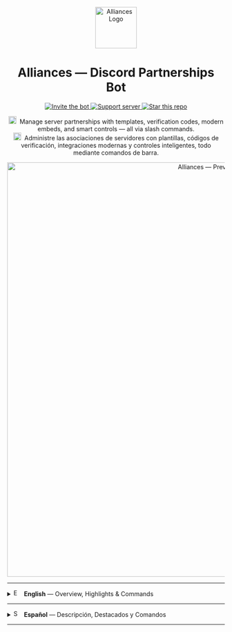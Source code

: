 <p align="center">
  <img src="https://i.imgur.com/5VcFYfp.png" alt="Alliances Logo" width="96">
</p>

<h1 align="center">Alliances — Discord Partnerships Bot</h1>

<p align="center">
  <a href="https://discord.com/api/oauth2/authorize?client_id=1410651859936608326&permissions=8&scope=bot%20applications.commands">
    <img alt="Invite the bot" src="https://img.shields.io/badge/INVITE%20BOT-5865F2?style=for-the-badge&logo=discord&logoColor=white&labelColor=1f2335">
  </a>
  <a href="https://discord.gg/xV4788y5pD">
    <img alt="Support server" src="https://img.shields.io/badge/SUPPORT%20SERVER-4461f2?style=for-the-badge&logo=discord&logoColor=white&labelColor=1f2335">
  </a>
  <a href="https://github.com/josuens/alliances/stargazers">
    <img alt="Star this repo" src="https://img.shields.io/github/stars/josuens/alliances?style=for-the-badge&label=STAR&logo=github&color=ffd83d&labelColor=1f2335">
  </a>
</p>

<p align="center">
  <img src="https://cdn.jsdelivr.net/gh/twitter/twemoji@14.0.2/assets/svg/1f1ec-1f1e7.svg" width="18" alt="English flag" />&nbsp;
  Manage server partnerships with templates, verification codes, modern embeds, and smart controls — all via slash commands.<br>
  <img src="https://cdn.jsdelivr.net/gh/twitter/twemoji@14.0.2/assets/svg/1f1ea-1f1f8.svg" width="18" alt="Spanish flag" />&nbsp;
  Administre las asociaciones de servidores con plantillas, códigos de verificación, integraciones modernas y controles inteligentes, todo mediante comandos de barra.
</p>

<p align="center">
  <img src="https://i.imgur.com/TEyCJbB.png" alt="Alliances — Preview Banner" width="960">
</p>

---

<details>
  <summary>
    <img src="https://cdn.jsdelivr.net/gh/twitter/twemoji@14.0.2/assets/svg/1f1ec-1f1e7.svg" width="16" alt="English flag" />&nbsp;
    <b>English</b> — Overview, Highlights & Commands
  </summary>

### Overview
**Alliances** is a modern Discord bot to run **server partnerships** the right way: propose alliances, verify with secure codes, approve/decline with buttons, and publish sleek embeds using **templates** — all through **intuitive slash commands**.

### Highlights
- 🔗 **End-to-end alliance flow** — propose → verify (one-time code) → accept or reject.  
- 📝 **Embeds & templates** — public/private templates with Markdown and dynamic variables:  
  `GUILD_NAME`, `GUILD_ID`, `GUILD_ICON`, `MEMBER_COUNT`, `PARTNER_ID`, `CREATOR`, `CODE`.  
- 🧭 **Multi-guild & multi-user** — role-based control and permission checks.  
- 🛡️ **Safety controls** — server blocklist, intake toggle, global availability.  
- 🌍 **Bilingual** — English & Spanish for all messages. Switch anytime with `/lang`.  
- 💎 **VIP tier** — higher limits (alliances/templates) and shorter send cooldown.  
- 📣 **Modern, branded embeds** — unified footer `ALLIANCE.TOP`, timestamp, emojis.  
- 🔔 **Smart notifications** — admin channel for invites/updates; publish channel for partners.

### Commands (English names, localized descriptions)

**General**
- `/help` — Show help and quick guidance  
- `/lang code:<en|es>` — Switch bot language for messages

**Setup**
- `/setup channel type:<admin|publish> channel:<#channel>` — Set admin & publish channels  
- `/setup role role:<@role>` — Choose who can manage alliances

**Templates (per guild)**
- `/template create` — Create a template via modal (name, title, description, optional image)  
- `/template list` — View templates  
- `/template edit name:<TemplateName>` — Update a template  
- `/template delete name:<TemplateName>` — Remove a template  
*Default limit: 3 templates per guild (VIP: higher).*

**Alliances**
- `/alliance propose target_guild_id:<ID>` — Propose a new alliance  
- `/alliance list` — List current alliances  
- `/alliance remove target_guild_id:<ID>` — Remove an alliance (both directions)  
*Default limit: 3 alliances per guild (VIP: higher). Requires the bot installed & configured on **both** servers.*

**Sending Templates**
- `/send template target_guild_id:<ID> template:<TemplateName>` — Publish a template to an allied server  
  • Cooldown per alliance: every **5 days** (VIP: **24h**)  
  • Requires at least **1 template**

**Availability & Discovery**
- `/toggle allow:<true|false>` — Allow/block new requests (also blocks acceptance)  
- `/public set enable:<true|false>` — Join/leave the global “public” list  
- `/public list` — Discover public servers

**VIP**
- `/vip enable:<true|false>` — Mark current guild as VIP (owner only)

**Like it?** ⭐ Star the repo → https://github.com/josuens/alliances
</details>

---

<details>
  <summary>
    <img src="https://cdn.jsdelivr.net/gh/twitter/twemoji@14.0.2/assets/svg/1f1ea-1f1f8.svg" width="16" alt="Spanish flag" />&nbsp;
    <b>Español</b> — Descripción, Destacados y Comandos
  </summary>

### Descripción
**Alliances** permite a las comunidades gestionar **alianzas entre servidores** como debe ser: propone alianzas, verifica con **códigos de seguridad**, aprueba/rechaza con botones y publica **embeds** elegantes con **plantillas** — todo mediante **comandos slash**.

### Destacados
- 🔗 **Flujo completo de alianzas** — propuesta → verificación (código único) → aceptar o rechazar.  
- 📝 **Embeds y plantillas** — plantillas públicas/privadas con Markdown y variables:  
  `GUILD_NAME`, `GUILD_ID`, `GUILD_ICON`, `MEMBER_COUNT`, `PARTNER_ID`, `CREATOR`, `CODE`.  
- 🧭 **Multi-servidor & multi-usuario** — control por roles y validación de permisos.  
- 🛡️ **Controles de seguridad** — lista de bloqueo, toggle de recepción, disponibilidad pública.  
- 🌍 **Bilingüe** — inglés y español para todos los mensajes. Cambia con `/lang`.  
- 💎 **Nivel VIP** — límites superiores (alianzas/plantillas) y cooldown más corto.  
- 📣 **Embeds modernos y de marca** — footer unificado `ALLIANCE.TOP`, timestamp, emojis.  
- 🔔 **Notificaciones claras** — canal de admin para invitaciones/actualizaciones; canal de publicaciones para partners.

### Comandos (nombres en inglés, descripciones localizadas)

**General**
- `/help` — Ver ayuda y guía rápida  
- `/lang code:<en|es>` — Cambiar el idioma de los mensajes

**Configuración**
- `/setup channel type:<admin|publish> channel:<#channel>` — Definir canales de admin y publicaciones  
- `/setup role role:<@role>` — Elegir quién gestiona las alianzas

**Plantillas (por servidor)**
- `/template create` — Crear plantilla con modal (nombre, título, descripción, imagen opcional)  
- `/template list` — Ver plantillas  
- `/template edit name:<TemplateName>` — Actualizar una plantilla  
- `/template delete name:<TemplateName>` — Eliminar una plantilla  
*Límite por defecto: 3 plantillas por servidor (VIP: más).*

**Alianzas**
- `/alliance propose target_guild_id:<ID>` — Proponer una nueva alianza  
- `/alliance list` — Listar alianzas actuales  
- `/alliance remove target_guild_id:<ID>` — Eliminar una alianza (en ambos sentidos)  
*Límite por defecto: 3 alianzas por servidor (VIP: más). Requiere el bot instalado y configurado en **ambos** servidores.*

**Envío de plantillas**
- `/send template target_guild_id:<ID> template:<TemplateName>` — Publicar una plantilla al servidor aliado  
  • Cooldown por alianza: cada **5 días** (VIP: **24h**)  
  • Requiere mínimo **1 plantilla**

**Disponibilidad & Descubrimiento**
- `/toggle allow:<true|false>` — Permitir/bloquear nuevas solicitudes (también bloquea aceptar)  
- `/public set enable:<true|false>` — Activar/desactivar visibilidad pública  
- `/public list` — Ver servidores públicos

**VIP**
- `/vip enable:<true|false>` — Marcar este servidor como VIP (solo dueño)

**¿Te gusta?** ⭐ Dale una estrella → https://github.com/josuens/alliances
</details>

---
